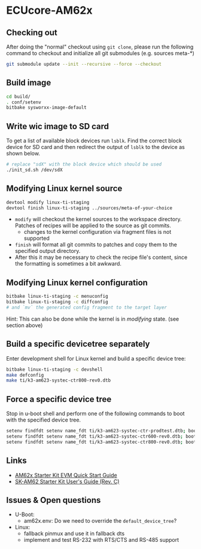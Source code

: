 # ECUcore-AM62x

## Checking out

After doing the "normal" checkout using `git clone`, please run the following
command to checkout and initialize all git submodules (e.g. sources meta-\*)

```sh
git submodule update --init --recursive --force --checkout
```

## Build image

```sh
cd build/
. conf/setenv
bitbake sysworxx-image-default
```

## Write wic image to SD card

To get a list of available block devices run `lsblk`. Find the correct block
device for SD card and then redirect the output of `lsblk` to the device as
shown below.

```sh
# replace "sdX" with the block device which should be used
./init_sd.sh /dev/sdX
```

## Modifying Linux kernel source

```sh
devtool modify linux-ti-staging
devtool finish linux-ti-staging ../sources/meta-of-your-choice
```

* `modify` will checkout the kernel sources to the workspace directory. Patches
  of recipes will be applied to the source as git commits.
  * changes to the kernel configuration via fragment files is not supported
* `finish` will format all git commits to patches and copy them to the specified
  output directory.
* After this it may be necessary to check the recipe file's content, since the
  formatting is sometimes a bit awkward.

## Modifying Linux kernel configuration

```sh
bitbake linux-ti-staging -c menuconfig
bitbake linux-ti-staging -c diffconfig
# and `mv` the generated config fragment to the target layer
```

Hint: This can also be done while the kernel is in _modifying_ state. (see
section above)

## Build a specific devicetree separately

Enter development shell for Linux kernel and build a specific device tree:

```sh
bitbake linux-ti-staging -c devshell
make defconfig
make ti/k3-am623-systec-ctr800-rev0.dtb
```

## Force a specific device tree

Stop in u-boot shell and perform one of the following commands to boot with the
specified device tree.

```sh
setenv findfdt setenv name_fdt ti/k3-am623-systec-ctr-prodtest.dtb; boot
setenv findfdt setenv name_fdt ti/k3-am623-systec-ctr600-rev0.dtb; boot
setenv findfdt setenv name_fdt ti/k3-am623-systec-ctr800-rev0.dtb; boot
```

## Links

* [AM62x Starter Kit EVM Quick Start Guide](https://dev.ti.com/tirex/explore/node?node=A__AdoyIZ2jtLBUfHZNVmgFBQ__am62x-devtools__FUz-xrs__LATEST&search=am62x)
* [SK-AM62 Starter Kit User's Guide (Rev. C)](https://www.ti.com/document-viewer/lit/html/spruj40)

## Issues & Open questions

* U-Boot:
  * am62x.env: Do we need to override the `default_device_tree`?
* Linux:
  * fallback pinmux and use it in fallback dts
  * implement and test RS-232 with RTS/CTS and RS-485 support
